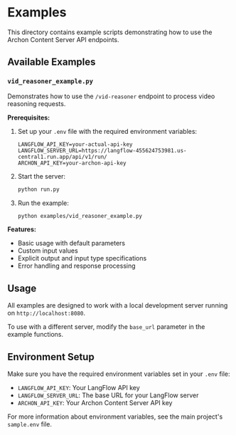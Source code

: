 # Examples

This directory contains example scripts demonstrating how to use the Archon Content Server API endpoints.

## Available Examples

### `vid_reasoner_example.py`

Demonstrates how to use the `/vid-reasoner` endpoint to process video reasoning requests.

**Prerequisites:**
1. Set up your `.env` file with the required environment variables:
   ```
   LANGFLOW_API_KEY=your-actual-api-key
   LANGFLOW_SERVER_URL=https://langflow-455624753981.us-central1.run.app/api/v1/run/
   ARCHON_API_KEY=your-archon-api-key
   ```

2. Start the server:
   ```bash
   python run.py
   ```

3. Run the example:
   ```bash
   python examples/vid_reasoner_example.py
   ```

**Features:**
- Basic usage with default parameters
- Custom input values
- Explicit output and input type specifications
- Error handling and response processing

## Usage

All examples are designed to work with a local development server running on `http://localhost:8080`. 

To use with a different server, modify the `base_url` parameter in the example functions.

## Environment Setup

Make sure you have the required environment variables set in your `.env` file:

- `LANGFLOW_API_KEY`: Your LangFlow API key
- `LANGFLOW_SERVER_URL`: The base URL for your LangFlow server
- `ARCHON_API_KEY`: Your Archon Content Server API key

For more information about environment variables, see the main project's `sample.env` file. 